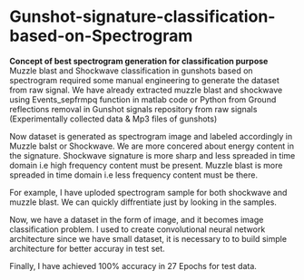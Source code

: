 # Gunshot-signature-classification-based-on-Spectrogram

**Concept of best spectrogram generation for classification purpose**
Muzzle blast and Shockwave classification in gunshots based on spectrogram required some manual engineering to generate the dataset from raw signal. We have already extracted muzzle blast and shockwave using  Events_sepfrmpq function in matlab code or Python from Ground reflections removal in Gunshot signals repository from raw signals (Experimentally collected data & Mp3 files of gunshots)

Now dataset is generated as spectrogram image and labeled accordingly in Muzzle balst or Shockwave. We are more concered about energy content in the signature. Shockwave signature is more sharp and less spreaded in time domain i.e high frequency content must be present. Muzzle blast is more spreaded in time domain i.e less frequency content must be there.

For example, I have uploded spectrogram sample for both shockwave and muzzle blast. We can quickly diffrentiate just by looking in the samples.

Now, we have a dataset in the form of image, and it becomes image classification problem. I used to create convolutional neural network architecture since we have small dataset, it is necessary to to build simple architecture for better accuray in test set.

Finally, I have achieved 100% accuracy in 27 Epochs for test data.
